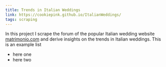 ```yaml
---
title: Trends in Italian Weddings
link: https://cookiepink.github.io/ItalianWeddings/
tags: scraping
---
```


In this project I scrape the forum of the popular Italian 
wedding website [matrimonio.com](www.matrimonio.com) and 
derive insights on the trends in Italian weddings. 
This is an example list
* here one
* here two

